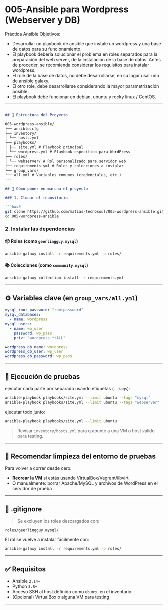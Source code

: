 # 005-Ansible para Wordpress (Webserver y DB)
Práctica Ansible
Objetivos:
- Desarrollar un playbook de ansible que instale un wordpress y una base de datos para su funcionamiento. 
- El playbook debería solucionar el problema en roles separados para la preparación del web server, de la instalación de la base de datos. Antes de proceder, se recomienda considerar los requisitos para instalar wordpress. 
- El role de la base de datos, no debe desarrollarse, en su lugar usar uno de ansible galaxy. 
- El otro role, debe desarrollarse considerando la mayor parametrización posible. 
- El playbook debe funcionar en debian, ubuntu y rocky linux / CentOS.

---
```markdown

## 📁 Estructura del Proyecto

005-wordpress-ansible/
├── ansible.cfg
├── inventory/
│ └── hosts.yml
├── playbooks/
│ ├── site.yml # Playbook principal
│ └── wordpress.yml # Playbook específico para WordPress
├── roles/
│ └── webserver/ # Rol personalizado para servidor web
├── requirements.yml # Roles y colecciones a instalar
└── group_vars/
└── all.yml # Variables comunes (credenciales, etc.)
---

## 🚀 Cómo poner en marcha el proyecto

### 1. Clonar el repositorio

```bash
git clone https://github.com/matias-tecnosoul/005-wordpress-ansible.git
cd 005-wordpress-ansible
````

### 2. Instalar las dependencias

#### 📦 Roles (como `geerlingguy.mysql`)

```bash
ansible-galaxy install -r requirements.yml -p roles/
```

#### 📚 Colecciones (como `community.mysql`)

```bash
ansible-galaxy collection install -r requirements.yml
```


---

## ⚙️ Variables clave (en `group_vars/all.yml`)

```yaml
mysql_root_password: "rootpassword"
mysql_databases:
  - name: wordpress
mysql_users:
  - name: wp_user
    password: wp_pass
    priv: "wordpress.*:ALL"

wordpress_db_name: wordpress
wordpress_db_user: wp_user
wordpress_db_password: wp_pass
```

---

## 🧪 Ejecución de pruebas

ejecutar cada parte por separado usando etiquetas (`--tags`):

```bash
ansible-playbook playbooks/site.yml --limit ubuntu --tags "mysql"
ansible-playbook playbooks/site.yml --limit ubuntu --tags "webserver"
```

ejecutar todo junto:

```bash
ansible-playbook playbooks/site.yml --limit ubuntu
```

> Revisar `inventory/hosts.yml` para q apunte a una VM o host válido para testing.

---

## 🧹 Recomendar limpieza del entorno de pruebas

Para volver a correr desde cero:

* **Recrear la VM** si estás usando VirtualBox/Vagrant/libvirt
* O manualmente: borrar Apache/MySQL y archivos de WordPress en el servidor de prueba

---

## 📄 .gitignore

> Se excluyen los roles descargados con:

```
roles/geerlingguy.mysql/
```
El rol se vuelve a instalar fácilmente con:

```bash
ansible-galaxy install -r requirements.yml -p roles/
```

---

## ✅ Requisitos

* Ansible `2.14+`
* Python `3.8+`
* Acceso SSH al host definido como `ubuntu` en el inventario
* (Opcional) VirtualBox o alguna VM para testing

---
